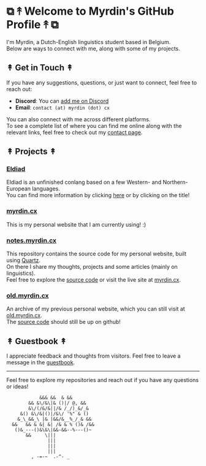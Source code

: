 # ⧉ ↟ Welcome to Myrdin's GitHub Profile ↟ ⧉

I'm Myrdin, a Dutch-English linguistics student based in Belgium. \
Below are ways to connect with me, along with some of my projects.

## ↟ Get in Touch ↟

If you have any suggestions, questions, or just want to connect, feel free to reach out:

- **Discord**: You can [add me on Discord](https://discord.com/users/300300616335622154/)
- **Email**: `contact (at) myrdin (dot) cx`

You can also connect with me across different platforms. \
To see a complete list of where you can find me online along with the relevant links, feel free to check out my [contact page](https://myrdin.cx/card).


## ↟ Projects ↟

### [Eldiad](https://myrdin.cx/blog.html?post=eldiad)

Eldiad is an unfinished conlang based on a few Western- and Northern-European languages. \
You can find more information by clicking [here](https://myrdin.cx/blog.html?post=eldiad) or by clicking on the title!

### [myrdin.cx](https://myrdin.cx)
This is my personal website that I am currently using! :)

### [notes.myrdin.cx](https://notes.myrdin.cx)

This repository contains the source code for my personal website, built using [Quartz](https://quartz.jzhao.xyz/). \
On there I share my thoughts, projects and some articles (mainly on linguistics). \
Feel free to explore the [source code](https://github.com/Myrdincx/myrdin.cx) or visit the live site at [myrdin.cx](https://myrdin.cx/).

### [old.myrdin.cx](https://old.myrdin.cx)

An archive of my previous personal website, which you can still visit at [old.myrdin.cx](https://old.myrdin.cx). \
The [source code](https://github.com/Myrdincx/old.myrdin.cx) should still be up on github!



## ↟ Guestbook ↟

I appreciate feedback and thoughts from visitors. Feel free to leave a message in the [guestbook](https://myrdin.atabook.org/).

---

Feel free to explore my repositories and reach out if you have any questions or ideas!

```
            &&& &&  & &&
        && &\/&\|& ()|/ @, &&
        &\/(/&/&||/& /_/)_&/_&
     &() &\/&|()|/&\/ '%" & ()
    &_\_&&_\ |& |&&/&__%_/_& &&
  &&   && & &| &| /& & % ()& /&&
   ()&_---()&\&\|&&-&&--%---()~
       &&     \|||
               |||
               |||
               |||
         , -=-~  .-^- _
```
